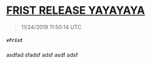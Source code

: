 # [FRIST RELEASE YAYAYAYA](https://github.com/Mike-EEE/action-jackson/releases/tag/vFrist)
> 11/24/2019 11:50:14 UTC
##### ``vFrist``
asdfad sfadsf adsf  asdf adsf 

